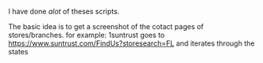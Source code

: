 I have done _alot_ of theses scripts.

The basic idea is to get a screenshot of the cotact pages of stores/branches.
for example:
    1suntrust goes to
    https://www.suntrust.com/FindUs?storesearch=FL
    and iterates through the states
    
